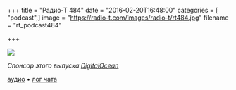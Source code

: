 +++
title = "Радио-Т 484"
date = "2016-02-20T16:48:00"
categories = [ "podcast",]
image = "https://radio-t.com/images/radio-t/rt484.jpg"
filename = "rt_podcast484"

+++

![](https://radio-t.com/images/radio-t/rt484.jpg)

_Спонсор этого выпуска [DigitalOcean](https://do.co/radiot)_

[аудио](https://cdn.radio-t.com/rt_podcast484.mp3) • [лог чата](http://chat.radio-t.com/logs/radio-t-484.html)
<audio src="https://cdn.radio-t.com/rt_podcast484.mp3" preload="none"></audio>
